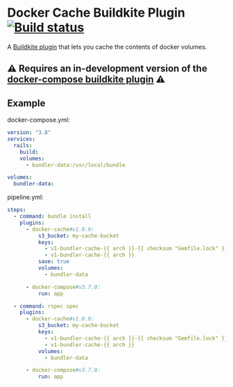 # Docker Cache Buildkite Plugin [![Build status](https://badge.buildkite.com/2ae18797187196f761d0615cb585eb0a7b2ae60a5e0199edfa.svg)](https://buildkite.com/outstand/docker-cache-buildkite-plugin)

A [Buildkite plugin](https://buildkite.com/docs/plugins) that lets you cache the contents of docker volumes.

## :warning: Requires an in-development version of the [docker-compose buildkite plugin](https://github.com/outstand/docker-compose-buildkite-plugin/tree/wrap_command) :warning:

## Example

docker-compose.yml:
```yml
version: "3.8"
services:
  rails:
    build: .
    volumes:
      - bundler-data:/usr/local/bundle

volumes:
  bundler-data:
```

pipeline.yml:
```yml
steps:
  - command: bundle install
    plugins:
      - docker-cache#v1.0.0:
          s3_bucket: my-cache-bucket
          keys:
            - v1-bundler-cache-{{ arch }}-{{ checksum "Gemfile.lock" }}
            - v1-bundler-cache-{{ arch }}
          save: true
          volumes:
            - bundler-data

      - docker-compose#v3.7.0:
          run: app

  - command: rspec spec
    plugins:
      - docker-cache#v1.0.0:
          s3_bucket: my-cache-bucket
          keys:
            - v1-bundler-cache-{{ arch }}-{{ checksum "Gemfile.lock" }}
            - v1-bundler-cache-{{ arch }}
          volumes:
            - bundler-data

      - docker-compose#v3.7.0:
          run: app
```
